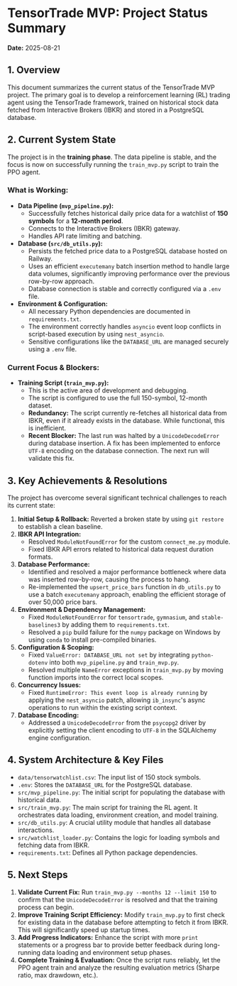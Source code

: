 # TensorTrade MVP: Project Status Summary

**Date:** 2025-08-21

## 1. Overview

This document summarizes the current status of the TensorTrade MVP project. The primary goal is to develop a reinforcement learning (RL) trading agent using the TensorTrade framework, trained on historical stock data fetched from Interactive Brokers (IBKR) and stored in a PostgreSQL database.

## 2. Current System State

The project is in the **training phase**. The data pipeline is stable, and the focus is now on successfully running the `train_mvp.py` script to train the PPO agent.

### What is Working:

*   **Data Pipeline (`mvp_pipeline.py`):**
    *   Successfully fetches historical daily price data for a watchlist of **150 symbols** for a **12-month period**.
    *   Connects to the Interactive Brokers (IBKR) gateway.
    *   Handles API rate limiting and batching.
*   **Database (`src/db_utils.py`):**
    *   Persists the fetched price data to a PostgreSQL database hosted on Railway.
    *   Uses an efficient `executemany` batch insertion method to handle large data volumes, significantly improving performance over the previous row-by-row approach.
    *   Database connection is stable and correctly configured via a `.env` file.
*   **Environment & Configuration:**
    *   All necessary Python dependencies are documented in `requirements.txt`.
    *   The environment correctly handles `asyncio` event loop conflicts in script-based execution by using `nest_asyncio`.
    *   Sensitive configurations like the `DATABASE_URL` are managed securely using a `.env` file.

### Current Focus & Blockers:

*   **Training Script (`train_mvp.py`):**
    *   This is the active area of development and debugging.
    *   The script is configured to use the full 150-symbol, 12-month dataset.
    *   **Redundancy:** The script currently re-fetches all historical data from IBKR, even if it already exists in the database. While functional, this is inefficient.
    *   **Recent Blocker:** The last run was halted by a `UnicodeDecodeError` during database insertion. A fix has been implemented to enforce `UTF-8` encoding on the database connection. The next run will validate this fix.

## 3. Key Achievements & Resolutions

The project has overcome several significant technical challenges to reach its current state:

1.  **Initial Setup & Rollback:** Reverted a broken state by using `git restore` to establish a clean baseline.
2.  **IBKR API Integration:**
    *   Resolved `ModuleNotFoundError` for the custom `connect_me.py` module.
    *   Fixed IBKR API errors related to historical data request duration formats.
3.  **Database Performance:**
    *   Identified and resolved a major performance bottleneck where data was inserted row-by-row, causing the process to hang.
    *   Re-implemented the `upsert_price_bars` function in `db_utils.py` to use a batch `executemany` approach, enabling the efficient storage of over 50,000 price bars.
4.  **Environment & Dependency Management:**
    *   Fixed `ModuleNotFoundError` for `tensortrade`, `gymnasium`, and `stable-baselines3` by adding them to `requirements.txt`.
    *   Resolved a `pip` build failure for the `numpy` package on Windows by using `conda` to install pre-compiled binaries.
5.  **Configuration & Scoping:**
    *   Fixed `ValueError: DATABASE_URL not set` by integrating `python-dotenv` into both `mvp_pipeline.py` and `train_mvp.py`.
    *   Resolved multiple `NameError` exceptions in `train_mvp.py` by moving function imports into the correct local scopes.
6.  **Concurrency Issues:**
    *   Fixed `RuntimeError: This event loop is already running` by applying the `nest_asyncio` patch, allowing `ib_insync`'s async operations to run within the existing script context.
7.  **Database Encoding:**
    *   Addressed a `UnicodeDecodeError` from the `psycopg2` driver by explicitly setting the client encoding to `UTF-8` in the SQLAlchemy engine configuration.

## 4. System Architecture & Key Files

*   `data/tensorwatchlist.csv`: The input list of 150 stock symbols.
*   `.env`: Stores the `DATABASE_URL` for the PostgreSQL database.
*   `src/mvp_pipeline.py`: The initial script for populating the database with historical data.
*   `src/train_mvp.py`: The main script for training the RL agent. It orchestrates data loading, environment creation, and model training.
*   `src/db_utils.py`: A crucial utility module that handles all database interactions.
*   `src/watchlist_loader.py`: Contains the logic for loading symbols and fetching data from IBKR.
*   `requirements.txt`: Defines all Python package dependencies.

## 5. Next Steps

1.  **Validate Current Fix:** Run `train_mvp.py --months 12 --limit 150` to confirm that the `UnicodeDecodeError` is resolved and that the training process can begin.
2.  **Improve Training Script Efficiency:** Modify `train_mvp.py` to first check for existing data in the database before attempting to fetch it from IBKR. This will significantly speed up startup times.
3.  **Add Progress Indicators:** Enhance the script with more `print` statements or a progress bar to provide better feedback during long-running data loading and environment setup phases.
4.  **Complete Training & Evaluation:** Once the script runs reliably, let the PPO agent train and analyze the resulting evaluation metrics (Sharpe ratio, max drawdown, etc.).
